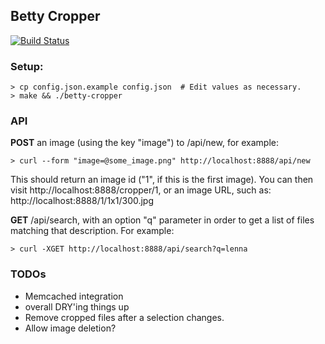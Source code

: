 ## Betty Cropper

[![Build Status](https://travis-ci.org/csinchok/betty-cropper.png?branch=master)](https://travis-ci.org/csinchok/betty-cropper)

### Setup:

    > cp config.json.example config.json  # Edit values as necessary.
    > make && ./betty-cropper

### API

__POST__ an image (using the key "image") to /api/new, for example:
    
    > curl --form "image=@some_image.png" http://localhost:8888/api/new

This should return an image id ("1", if this is the first image). You can then visit http://localhost:8888/cropper/1, or an image URL, such as: http://localhost:8888/1/1x1/300.jpg

__GET__ /api/search, with an option "q" parameter in order to get a list of files matching that description. For example:

    > curl -XGET http://localhost:8888/api/search?q=lenna

### TODOs

- Memcached integration
- overall DRY'ing things up
- Remove cropped files after a selection changes.
- Allow image deletion?